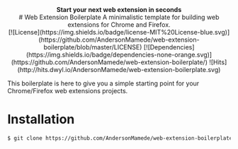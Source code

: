 <div align="center"><strong>Start your next web extension in seconds</strong></div>

<div align="center">
  # Web Extension Boilerplate
  A minimalistic template for building web extensions for Chrome and Firefox.
</div>

<div align="center">
 [![License](https://img.shields.io/badge/license-MIT%20License-blue.svg)](https://github.com/AndersonMamede/web-extension-boilerplate/blob/master/LICENSE)
 [![Dependencies](https://img.shields.io/badge/dependencies-none-orange.svg)](https://github.com/AndersonMamede/web-extension-boilerplate/)
 ![Hits](http://hits.dwyl.io/AndersonMamede/web-extension-boilerplate.svg)
</div>


This boilerplate is here to give you a simple starting point for your Chrome/Firefox web extensions projects.

# Installation

```sh
$ git clone https://github.com/AndersonMamede/web-extension-boilerplate.git
```